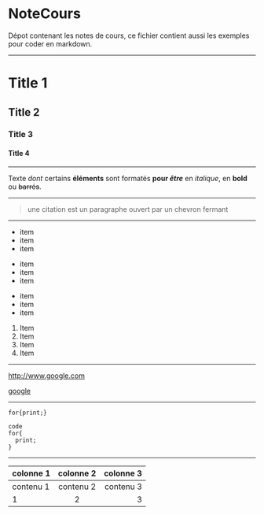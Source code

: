 # NoteCours
Dépot contenant les notes de cours, ce fichier contient aussi les exemples pour coder en markdown.

---

Title 1
==
Title 2
--
### Title 3 #
####  Title 4

---

Texte _dont_ certains __éléments__ sont formatés **pour _être_** en *italique*, en **bold** ou ~~barrés~~.

---

> une citation est un paragraphe ouvert par un chevron fermant

---

* item
* item
* item

+ item
+ item
+ item

- item
- item
- item

1. Item
1234. Item
3. Item
4. Item

---

<http://www.google.com>

[google](http://www.google.com "link to google")

---

<!-- texte en commentaire -->
`for{print;}`

    code
    for{
      print;
    }

---

<!-- les : indiques l'allignement -->
colonne 1|colonne 2|colonne 3
--|:--:|--:
contenu 1|contenu 2|contenu 3
1|2|3

